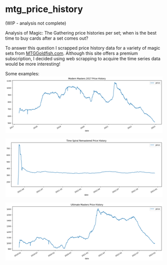 # mtg_price_history
(WIP - analysis not complete)

Analysis of Magic: The Gathering price histories per set; when is the best time to buy cards after a set comes out?

To answer this question I scrapped price history data for a variety of magic sets from [MTGGoldfish.com](https://www.mtggoldfish.com/). Although this site offers a premium subscription, I decided using web scrapping to acquire the time series data would be more interesting!

Some examples:
![alt text](https://github.com/edwardpk94/mtg_price_history/blob/main/modern_masters_2017_history.png)

![alt text](https://github.com/edwardpk94/mtg_price_history/blob/main/time_spiral_remastered_history.png)

![alt text](https://github.com/edwardpk94/mtg_price_history/blob/main/ultimate_masters_history.png)
